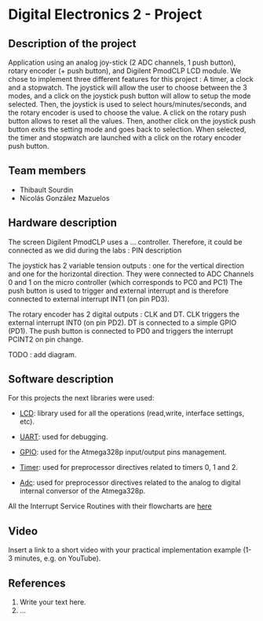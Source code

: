 # Digital Electronics 2 - Project

## Description of the project

Application using an analog joy-stick (2 ADC channels, 1 push button), rotary encoder (+ push button), and Digilent PmodCLP LCD module.
We chose to implement three different features for this project : A timer, a clock and a stopwatch. The joystick will allow the user to choose between the 3 modes, and a click on the joystick push button will allow to setup the mode selected. Then, the joystick is used to select hours/minutes/seconds, and the rotary encoder is used to choose the value. A click on the rotary push button allows to reset all the values. Then, another click on the joystick push button exits the setting mode and goes back to selection. When selected, the timer and stopwatch are launched with a click on the rotary encoder push button.

## Team members

* Thibault Sourdin
* Nicolás González Mazuelos

## Hardware description

The screen Digilent PmodCLP uses a ... controller. Therefore, it could be connected as we did during the labs :
PIN description

The joystick has 2 variable tension outputs : one for the vertical direction and one for the horizontal direction. They were connected to ADC Channels 0 and 1 on the micro controller (which corresponds to PC0 and PC1) The push button is used to trigger and external interrupt and is therefore connected to external interrupt INT1 (on pin PD3).

The rotary encoder has 2 digital outputs : CLK and DT. CLK triggers the external interrupt INT0 (on pin PD2). DT is connected to a simple GPIO (PD1). The push button is connected to PD0 and triggers the interrupt PCINT2 on pin change.

TODO : add diagram.

## Software description
For this projects the next libraries were used:
* [LCD](https://github.com/tsourdin/digital-electronics-2-project/tree/main/platformio-project/lib/lcd): library used for all the operations (read,write, interface settings, etc).
* [UART](https://github.com/tsourdin/digital-electronics-2-project/tree/main/platformio-project/lib/uart): used for debugging.

* [GPIO](https://github.com/tsourdin/digital-electronics-2-project/tree/main/platformio-project/lib/gpio): used for the Atmega328p input/output pins management.
* [Timer](https://github.com/tsourdin/digital-electronics-2-project/blob/main/platformio-project/include/timer.h): used for preprocessor directives related to timers 0, 1 and 2. 
* [Adc](https://github.com/tsourdin/digital-electronics-2-project/blob/main/platformio-project/include/adc.h): used for preprocessor directives related to the analog to digital internal conversor of the Atmega328p.

All the Interrupt Service Routines with their flowcharts are [here](https://github.com/tsourdin/digital-electronics-2-project/tree/main/platformio-project/Documentation)

## Video

Insert a link to a short video with your practical implementation example (1-3 minutes, e.g. on YouTube).

## References

1. Write your text here.
2. ...